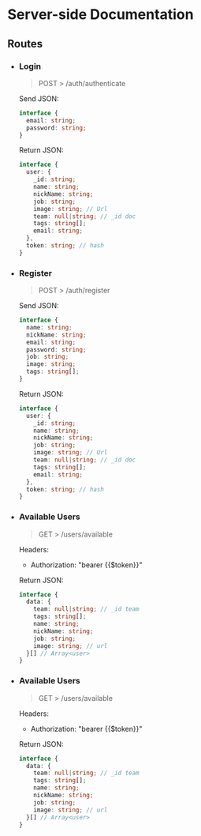 # Server-side Documentation

## Routes

- ### Login
  > POST > /auth/authenticate

  Send JSON:
    ```ts
    interface {
      email: string;
      password: string;
    }
    ```
  Return JSON:
    ```ts
    interface {
      user: {
        _id: string;
        name: string;
        nickName: string;
        job: string;
        image: string; // Url 
        team: null|string; // _id doc
        tags: string[];
        email: string;
      },
      token: string; // hash
    }
    ```


- ### Register
  > POST > /auth/register

  Send JSON:
    ```ts
    interface {
      name: string;
      nickName: string;
      email: string;
      password: string;
      job: string;
      image: string;
      tags: string[];
    }
    ```
  Return JSON:
    ```ts
    interface {
      user: {
        _id: string;
        name: string;
        nickName: string;
        job: string;
        image: string; // Url 
        team: null|string; // _id doc
        tags: string[];
        email: string;
      },
      token: string; // hash
    }
    ```

- ### Available Users
  > GET > /users/available

  Headers:
    - Authorization: "bearer {{$token}}"

  Return JSON:
    ```ts
    interface {
      data: {
        team: null|string; // _id team
        tags: string[];
        name: string;
        nickName: string;
        job: string;
        image: string; // url  
      }[] // Array<user>
    }
    ```

- ### Available Users
  > GET > /users/available

  Headers:
    - Authorization: "bearer {{$token}}"

  Return JSON:
    ```ts
    interface {
      data: { 
        team: null|string; // _id team
        tags: string[];
        name: string;
        nickName: string;
        job: string;
        image: string; // url  
      }[] // Array<user>
    }
    ```